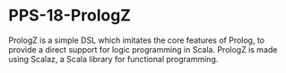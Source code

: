 # PPS-18-PrologZ

PrologZ is a simple DSL which imitates the core features of Prolog, to provide a direct support for logic programming in Scala. PrologZ is made using Scalaz, a Scala library for functional programming.
